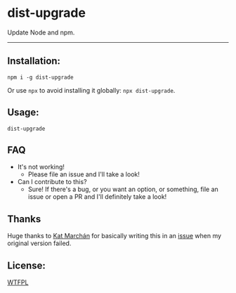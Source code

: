 # dist-upgrade

Update Node and npm.

--------

## Installation:

`npm i -g dist-upgrade`

Or use `npx` to avoid installing it globally: `npx dist-upgrade`.

## Usage:

`dist-upgrade`

## FAQ

* It's not working!
  * Please file an issue and I'll take a look!
* Can I contribute to this?
  * Sure! If there's a bug, or you want an option, or something, file an issue
    or open a PR and I'll definitely take a look!

## Thanks

Huge thanks to [Kat Marchán](https://github.com/zkat) for basically writing this
in an [issue](https://github.com/zacanger/dist-upgrade/issues/1) when my
original version failed.

## License:

[WTFPL](./LICENSE.md)
